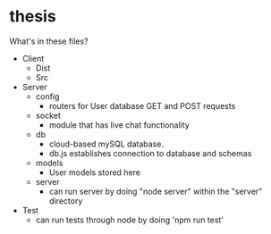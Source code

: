 # thesis

What's in these files?

* Client
     - Dist
     - Src
* Server
     - config
          - routers for User database GET and POST requests
     - socket
          - module that has live chat functionality
     - db
          - cloud-based mySQL database.  
          - db.js establishes connection to database and schemas
    - models
         - User models stored here
     - server
          - can run server by doing "node server" within the "server" directory
* Test
     - can run tests through node by doing 'npm run test'